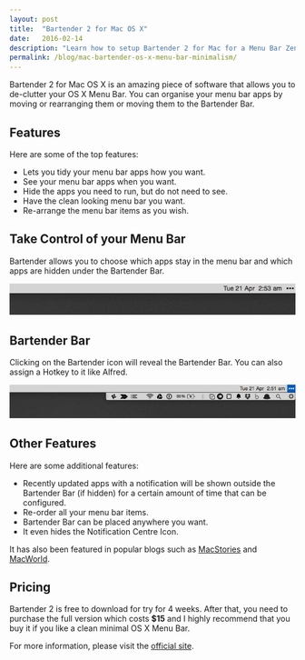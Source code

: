 ```yaml
---
layout: post
title:  "Bartender 2 for Mac OS X"
date:   2016-02-14
description: "Learn how to setup Bartender 2 for Mac for a Menu Bar Zen."
permalink: /blog/mac-bartender-os-x-menu-bar-minimalism/
---
```


Bartender 2 for Mac OS X is an amazing piece of software that allows you to de-clutter your OS X Menu Bar. You can organise your menu bar apps by moving or rearranging them or moving them to the Bartender Bar.

## Features

Here are some of the top features:

* Lets you tidy your menu bar apps how you want.
* See your menu bar apps when you want.
* Hide the apps you need to run, but do not need to see.
* Have the clean looking menu bar you want.
* Re-arrange the menu bar items as you wish.

## Take Control of your Menu Bar

Bartender allows you to choose which apps stay in the menu bar and which apps are hidden under the Bartender Bar.

![Cleaned up Mac OS X Menu Bar](/assets/img/blog/mac-bartender-os-x-menu-bar-minimalism/bartender-1.png)

## Bartender Bar

Clicking on the Bartender icon will reveal the Bartender Bar. You can also assign a Hotkey to it like Alfred.

![Bartender Bar](/assets/img/blog/mac-bartender-os-x-menu-bar-minimalism/bartender-2.png)

## Other Features

Here are some additional features:

* Recently updated apps with a notification will be shown outside the Bartender Bar (if hidden) for a certain amount of time that can be configured.
* Re-order all your menu bar items.
* Bartender Bar can be placed anywhere you want.
* It even hides the Notification Centre Icon.

It has also been featured in popular blogs such as [MacStories][macstories] and [MacWorld][macworld].

## Pricing

Bartender 2 is free to download for try for 4 weeks. After that, you need to purchase the full version which costs **$15** and I highly recommend that you buy it if you like a clean minimal OS X Menu Bar.

For more information, please visit the [official site][bartender].

[macstories]: http://www.macstories.net/roundups/my-must-have-mac-apps-2012-edition/
[macworld]: http://www.macworld.com/article/2023414/favorite-mac-gems-of-2012.html
[bartender]: http://www.macbartender.com/
